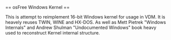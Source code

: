 == osFree Windows Kernel ==

This is attempt to reimplement 16-bit Windows kernel for usage in VDM.
It is heavely reuses TWIN, WINE and HX-DOS. As well as Mett Pietrek
"Windows Internals" and Andrew Shulman "Undocumented Windows" book
heavy used to reconstruct Kernel internal structure.
